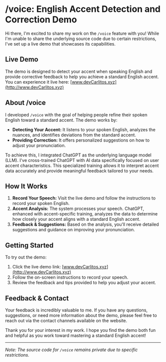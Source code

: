 # /voice: English Accent Detection and Correction Demo

Hi there, I'm excited to share my work on the `/voice` feature with you! While I'm unable to share the underlying source code due to certain restrictions, I've set up a live demo that showcases its capabilities.

## Live Demo

The demo is designed to detect your accent when speaking English and provide corrective feedback to help you achieve a standard English accent. You can experience it live here: [www.devCarlitos.xyz](http://www.devCarlitos.xyz)

## About /voice

I developed `/voice` with the goal of helping people refine their spoken English toward a standard accent. The demo works by:
- **Detecting Your Accent:** It listens to your spoken English, analyzes the nuances, and identifies deviations from the standard accent.
- **Providing Correction:** It offers personalized suggestions on how to adjust your pronunciation.

To achieve this, I integrated ChatGPT as the underlying language model (LLM). I've cross-trained ChatGPT with AI data specifically focused on user accent characteristics. This specialized training allows it to interpret accent data accurately and provide meaningful feedback tailored to your needs.

## How It Works

1. **Record Your Speech:** Visit the live demo and follow the instructions to record your spoken English.
2. **Accent Analysis:** The system processes your speech. ChatGPT, enhanced with accent-specific training, analyzes the data to determine how closely your accent aligns with a standard English accent.
3. **Feedback & Suggestions:** Based on the analysis, you'll receive detailed suggestions and guidance on improving your pronunciation.

## Getting Started

To try out the demo:
1. Click the live demo link: [www.devCarlitos.xyz](http://www.devCarlitos.xyz)
2. Follow the on-screen instructions to record your speech.
3. Review the feedback and tips provided to help you adjust your accent.

## Feedback & Contact

Your feedback is incredibly valuable to me. If you have any questions, suggestions, or need more information about the demo, please feel free to reach out via the contact channels available on the website.

Thank you for your interest in my work. I hope you find the demo both fun and helpful as you work toward mastering a standard English accent!

---

*Note: The source code for `/voice` remains private due to specific restrictions.*
